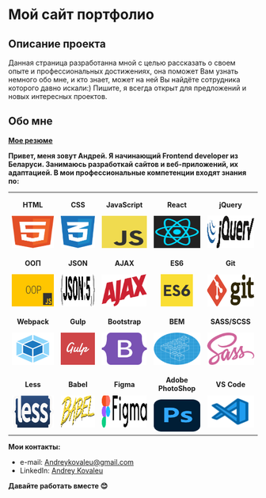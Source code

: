 # Мой сайт портфолио

## Описание проекта

Данная страница разработанна мной с целью рассказать о своем опыте и профессиональных достижениях, она поможет Вам узнать немного обо мне, и кто знает, может на ней Вы найдёте сотрудника которого давно искали:) Пишите, я всегда открыт для предложений и новых интересных проектов.

## Обо мне

__[Мое резюме](https://drive.google.com/file/d/14yiTD0I1NH9CG0S71qGibgLLRFwRvPXc/view?usp=sharing)__

__Привет, меня зовут Андрей. Я начинающий Frontend developer из Беларуси. Занимаюсь разработкай сайтов и веб-приложений, их адаптацией. В мои профессиональные компетенции входят знания по:__

<table>
  <tr>
    <td align="center" valign="middle">
			<p align="center"><b>HTML</b></p>
			<img src="src/files/html.svg" height="65" width="120"/>
    </td>
    <td align="center" valign="middle">
			<p align="center"><b>CSS</b></p>
			<img src="src/files/css.svg" height="65" width="120"/>
    </td>
    <td align="center" valign="middle">
			<p align="center"><b>JavaScript</b></p>
			<img src="src/files/javascript.svg" height="65" width="120"/>
    </td>
    <td align="center" valign="middle">
			<p align="center"><b>React</b></p>
			<img src="src/files/react.svg" height="65" width="120"/>
    </td>
    <td align="center" valign="middle">
			<p align="center"><b>jQuery</b></p>
			<img src="src/files/jquery.svg" height="65" width="120"/>
    </td>
	</tr>
  <tr>
    <td align="center" valign="middle">
			<p align="center"><b>ООП</b></p>
			<img src="src/files/oop.png" height="65" width="120"/>
    </td>
    <td align="center" valign="middle">
			<p align="center"><b>JSON</b></p>
			<img src="src/files/json.svg" height="65" width="120"/>
    </td>
    <td align="center" valign="middle">
			<p align="center"><b>AJAX</b></p>
			<img src="src/files/ajax.svg" height="65" width="120"/>
    </td>
    <td align="center" valign="middle">
			<p align="center"><b>ES6</b></p>
			<img src="src/files/es6.jpg" height="65" width="65"/>
    </td>
    <td align="center" valign="middle">
			<p align="center"><b>Git</b></p>
			<img src="src/files/git.svg" height="65" width="120"/>
    </td>
	</tr>
  <tr>
    <td align="center" valign="middle">
			<p align="center"><b>Webpack</b></p>
			<img src="src/files/webpack.svg" height="65" width="120"/>
    </td>
    <td align="center" valign="middle">
			<p align="center"><b>Gulp</b></p>
			<img src="src/files/gulp.svg" height="65" width="120"/>
    </td>
    <td align="center" valign="middle">
			<p align="center"><b>Bootstrap</b></p>
			<img src="src/files/bootstrap.svg" height="65" width="120"/>
    </td>
    <td align="center" valign="middle">
			<p align="center"><b>BEM</b></p>
			<img src="src/files/bem.svg" height="65" width="120"/>
    </td>
    <td align="center" valign="middle">
			<p align="center"><b>SASS/SCSS</b></p>
			<img src="src/files/sass.svg" height="65" width="120"/>
    </td>
	</tr>
  <tr>
    <td align="center" valign="middle">
			<p align="center"><b>Less</b></p>
			<img src="src/files/less.svg" height="65" width="120"/>
    </td>
    <td align="center" valign="middle">
			<p align="center"><b>Babel</b></p>
			<img src="src/files/babel.svg" height="65" width="120"/>
    </td>
    <td align="center" valign="middle">
			<p align="center"><b>Figma</b></p>
			<img src="src/files/figma.svg" height="65" width="120"/>
    </td>
    <td align="center" valign="middle">
			<p align="center"><b>Adobe PhotoShop</b></p>
			<img src="src/files/adobe-photoshop.svg" height="65" width="120"/>
    </td>
    <td align="center" valign="middle">
			<p align="center"><b>VS Code</b></p>
			<img src="src/files/vs-code.svg" height="65" width="120"/>
    </td>
	</tr>
</table>

 __Мои контакты:__ 
 - e-mail: Andreykovaleu@gmail.com
 - LinkedIn: [Andrey Kovaleu](https://www.linkedin.com/in/andrey-kovaleu)
 
 __Давайте работать вместе 😊__